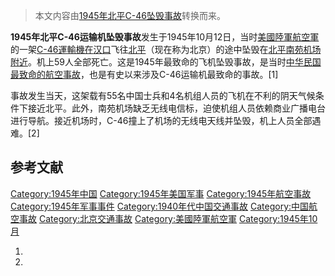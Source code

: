 > 本文内容由[1945年北平C-46坠毁事故](https://zh.wikipedia.org/wiki/1945年北平C-46坠毁事故)转换而来。


**1945年北平C-46运输机坠毁事故**发生于1945年10月12日，当时[美國陸軍航空軍](../Page/美國陸軍航空軍.md "wikilink")的一架[C-46運輸機在](https://zh.wikipedia.org/wiki/C-46運輸機 "wikilink")[汉口](../Page/汉口.md "wikilink")飞往[北平](https://zh.wikipedia.org/wiki/北平 "wikilink")（现在称为北京）的途中坠毁在[北平](../Page/北平市.md "wikilink")[南苑机场附近](https://zh.wikipedia.org/wiki/南苑机场 "wikilink")。机上59人全部死亡。这是1945年最致命的飞机坠毁事故，是当时[中华民国最致命的航空事故](../Page/中華民國_\(大陸時期\).md "wikilink")，也是有史以来涉及C-46运输机最致命的事故。\[1\]

事故发生当天，这架载有55名中国士兵和4名机组人员的飞机在不利的阴天气候条件下接近北平。此外，南苑机场缺乏无线电信标，迫使机组人员依赖商业广播电台进行导航。接近机场时，C-46撞上了机场的无线电天线并坠毁，机上人员全部遇难。\[2\]

## 参考文献

[Category:1945年中国](https://zh.wikipedia.org/wiki/Category:1945年中国 "wikilink") [Category:1945年美国军事](https://zh.wikipedia.org/wiki/Category:1945年美国军事 "wikilink") [Category:1945年航空事故](https://zh.wikipedia.org/wiki/Category:1945年航空事故 "wikilink") [Category:1945年军事事件](https://zh.wikipedia.org/wiki/Category:1945年军事事件 "wikilink") [Category:1940年代中国交通事故](https://zh.wikipedia.org/wiki/Category:1940年代中国交通事故 "wikilink") [Category:中国航空事故](https://zh.wikipedia.org/wiki/Category:中国航空事故 "wikilink") [Category:北京交通事故](https://zh.wikipedia.org/wiki/Category:北京交通事故 "wikilink") [Category:美國陸軍航空軍](https://zh.wikipedia.org/wiki/Category:美國陸軍航空軍 "wikilink") [Category:1945年10月](https://zh.wikipedia.org/wiki/Category:1945年10月 "wikilink")

1.
2.